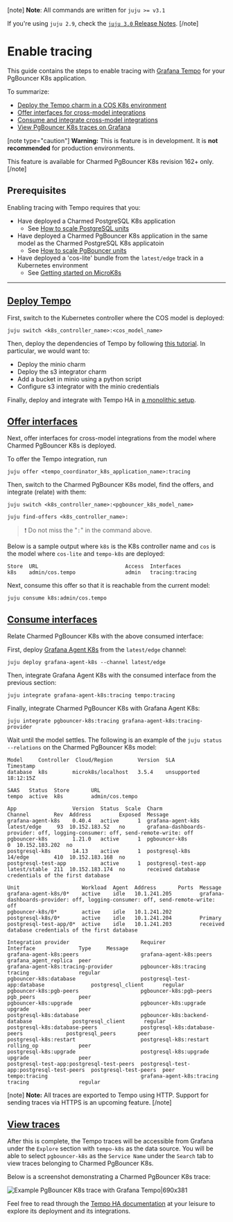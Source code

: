 [note]
**Note**: All commands are written for `juju >= v3.1`

If you're using `juju 2.9`, check the [`juju 3.0` Release Notes](https://juju.is/docs/juju/roadmap#heading--juju-3-0-0---22-oct-2022).
[/note]

# Enable tracing
This guide contains the steps to enable tracing with [Grafana Tempo](https://grafana.com/docs/tempo/latest/) for your PgBouncer K8s application. 

To summarize:
* [Deploy the Tempo charm in a COS K8s environment](#heading--deploy)
* [Offer interfaces for cross-model integrations](#heading--offer)
* [Consume and integrate cross-model integrations](#heading--consume)
* [View PgBouncer K8s traces on Grafana](#heading--view)


[note type="caution"]
**Warning:** This is feature is in development. It is **not recommended** for production environments. 

This feature is available for Charmed PgBouncer K8s revision 162+ only.
[/note]

## Prerequisites
Enabling tracing with Tempo requires that you:
- Have deployed a Charmed PostgreSQL K8s application
  - See [How to scale PostgreSQL units](https://discourse.charmhub.io/t/charmed-postgresql-k8s-how-to-scale-units/9592)
- Have deployed a Charmed PgBouncer K8s application in the same model as the Charmed PostgreSQL K8s applicatoin
  - See [How to scale PgBouncer units](https://discourse.charmhub.io/t/pgbouncer-k8s-how-to-manage-units/12258)
- Have deployed a 'cos-lite' bundle from the `latest/edge` track in a Kubernetes environment
  - See [Getting started on MicroK8s](https://charmhub.io/topics/canonical-observability-stack/tutorials/install-microk8s)

---
<a href="#heading--deploy"><h2 id="heading--deploy"> Deploy Tempo </h2></a>

First, switch to the Kubernetes controller where the COS model is deployed:
```shell
juju switch <k8s_controller_name>:<cos_model_name>
```

Then, deploy the dependencies of Tempo by following [this tutorial](https://discourse.charmhub.io/t/tutorial-deploy-tempo-ha-on-top-of-cos-lite/15489). In particular, we would want to:
- Deploy the minio charm
- Deploy the s3 integrator charm
- Add a bucket in minio using a python script
- Configure s3 integrator with the minio credentials

Finally, deploy and integrate with Tempo HA in [a monolithic setup](https://discourse.charmhub.io/t/tutorial-deploy-tempo-ha-on-top-of-cos-lite/15489#heading--deploy-monolithic-setup).

<a href="#heading--offer"><h2 id="heading--offer"> Offer interfaces </h2></a>

Next, offer interfaces for cross-model integrations from the model where Charmed PgBouncer K8s is deployed.

To offer the Tempo integration, run

```shell
juju offer <tempo_coordinator_k8s_application_name>:tracing
```

Then, switch to the Charmed PgBouncer K8s model, find the offers, and integrate (relate) with them:

```shell
juju switch <k8s_controller_name>:<pgbouncer_k8s_model_name>

juju find-offers <k8s_controller_name>:  
```
> :exclamation: Do not miss the "`:`" in the command above.

Below is a sample output where `k8s` is the K8s controller name and `cos` is the model where `cos-lite` and `tempo-k8s` are deployed:

```shell
Store  URL                            Access  Interfaces
k8s    admin/cos.tempo                admin   tracing:tracing
```

Next, consume this offer so that it is reachable from the current model:

```shell
juju consume k8s:admin/cos.tempo
```

<a href="#heading--consume"><h2 id="heading--consume"> Consume interfaces </h2></a>

Relate Charmed PgBouncer K8s with the above consumed interface:

First, deploy [Grafana Agent K8s](https://charmhub.io/grafana-agent-k8s) from the `latest/edge` channel:
```shell
juju deploy grafana-agent-k8s --channel latest/edge
```

Then, integrate Grafana Agent K8s with the consumed interface from the previous section:
```shell
juju integrate grafana-agent-k8s:tracing tempo:tracing
```

Finally, integrate Charmed PgBouncer K8s with Grafana Agent K8s:
```shell
juju integrate pgbouncer-k8s:tracing grafana-agent-k8s:tracing-provider
```

Wait until the model settles. The following is an example of the `juju status --relations` on the Charmed PgBouncer K8s model:

```shell
Model     Controller  Cloud/Region        Version  SLA          Timestamp
database  k8s        microk8s/localhost   3.5.4    unsupported  18:12:15Z

SAAS   Status  Store       URL
tempo  active  k8s         admin/cos.tempo

App                  Version  Status  Scale  Charm                Channel        Rev  Address         Exposed  Message
grafana-agent-k8s    0.40.4   active      1  grafana-agent-k8s    latest/edge     93  10.152.183.52   no       grafana-dashboards-provider: off, logging-consumer: off, send-remote-write: off
pgbouncer-k8s        1.21.0   active      1  pgbouncer-k8s                         0  10.152.183.202  no       
postgresql-k8s       14.13    active      1  postgresql-k8s       14/edge        410  10.152.183.168  no       
postgresql-test-app           active      1  postgresql-test-app  latest/stable  211  10.152.183.174  no       received database credentials of the first database

Unit                    Workload  Agent  Address       Ports  Message
grafana-agent-k8s/0*    active    idle   10.1.241.205         grafana-dashboards-provider: off, logging-consumer: off, send-remote-write: off
pgbouncer-k8s/0*        active    idle   10.1.241.202         
postgresql-k8s/0*       active    idle   10.1.241.204         Primary
postgresql-test-app/0*  active    idle   10.1.241.203         received database credentials of the first database

Integration provider                       Requirer                                   Interface              Type     Message
grafana-agent-k8s:peers                    grafana-agent-k8s:peers                    grafana_agent_replica  peer     
grafana-agent-k8s:tracing-provider         pgbouncer-k8s:tracing                      tracing                regular  
pgbouncer-k8s:database                     postgresql-test-app:database               postgresql_client      regular  
pgbouncer-k8s:pgb-peers                    pgbouncer-k8s:pgb-peers                    pgb_peers              peer     
pgbouncer-k8s:upgrade                      pgbouncer-k8s:upgrade                      upgrade                peer     
postgresql-k8s:database                    pgbouncer-k8s:backend-database             postgresql_client      regular  
postgresql-k8s:database-peers              postgresql-k8s:database-peers              postgresql_peers       peer     
postgresql-k8s:restart                     postgresql-k8s:restart                     rolling_op             peer     
postgresql-k8s:upgrade                     postgresql-k8s:upgrade                     upgrade                peer     
postgresql-test-app:postgresql-test-peers  postgresql-test-app:postgresql-test-peers  postgresql-test-peers  peer     
tempo:tracing                              grafana-agent-k8s:tracing                  tracing                regular  

```

[note]
**Note:** All traces are exported to Tempo using HTTP. Support for sending traces via HTTPS is an upcoming feature.
[/note]

<a href="#heading--view"><h2 id="heading--view"> View traces </h2></a>

After this is complete, the Tempo traces will be accessible from Grafana under the `Explore` section with `tempo-k8s` as the data source. You will be able to select `pgbouncer-k8s` as the `Service Name` under the `Search` tab to view traces belonging to Charmed PgBouncer K8s.

Below is a screenshot demonstrating a Charmed PgBouncer K8s trace:

![Example PgBouncer K8s trace with Grafana Tempo|690x381](upload://2g5ynYhu1uPX7E8Xi33qkT3p2s9.png)

Feel free to read through the [Tempo HA documentation](https://discourse.charmhub.io/t/charmed-tempo-ha/15531) at your leisure to explore its deployment and its integrations.